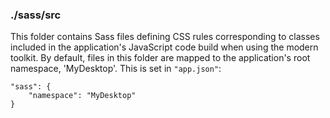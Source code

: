 ### ./sass/src

This folder contains Sass files defining CSS rules corresponding to classes
included in the application's JavaScript code build when using the modern toolkit.
By default, files in this folder are mapped to the application's root namespace, 'MyDesktop'.
This is set in `"app.json"`:

    "sass": {
        "namespace": "MyDesktop"
    }